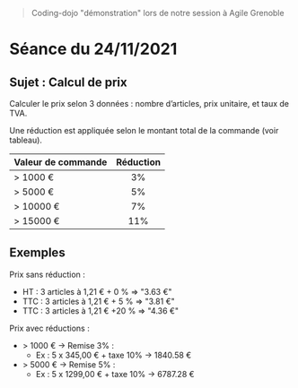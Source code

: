> Coding-dojo "démonstration" lors de notre session à Agile Grenoble

# Séance du 24/11/2021

## Sujet : Calcul de prix

Calculer le prix selon 3 données : nombre d’articles, prix unitaire, et taux de TVA.

Une réduction est appliquée selon le montant total de la commande (voir tableau).

| Valeur de commande | Réduction |
|--------------------|:---------:|
| > 1000 €           | 3%        |
| > 5000 €           | 5%        |
| > 10000 €          | 7%        |
| > 15000 €          | 11%       |


## Exemples

Prix sans réduction :

* HT : 3 articles à 1,21 € + 0 % ⇒ "3.63 €"
* TTC : 3 articles à 1,21 €  + 5 % ⇒ "3.81 €"
* TTC : 3 articles à 1,21 €  +20 % ⇒ "4.36 €"

Prix avec réductions :

* \> 1000 € → Remise 3% :
    * Ex : 5 x 345,00 € + taxe 10% → 1840.58 €
* \> 5000 € → Remise 5% :
    * Ex : 5 x 1299,00 € + taxe 10% → 6787.28 €

